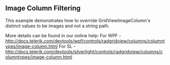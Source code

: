 ## Image Column Filtering
This example demonstrates how to override GridViewImageColumn's distinct values to be images and not a string path.

More details can be found in our online help:
For WPF - http://docs.telerik.com/devtools/wpf/controls/radgridview/columns/columntypes/image-column.html
For SL - http://docs.telerik.com/devtools/silverlight/controls/radgridview/columns/columntypes/image-column.html

[//]: <KeyWords: gridviewimagecolumn, distinct, values>